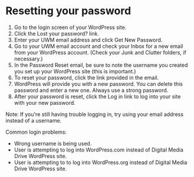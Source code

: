 # Resetting your password

1. Go to the login screen of your WordPress site.
2. Click the Lost your password? link.
3. Enter your UWM email address and click Get New Password.
4. Go to your UWM email account and check your Inbox for a new email from your WordPress account. (Check your Junk and Clutter folders, if necessary.)
5. In the Password Reset email, be sure to note the username you created you set up your WordPress site (this is important.)
6. To reset your password, click the link provided in the email.
7. WordPress will provide you with a new password. You can delete this password and enter a new one. Always use a strong password.
8. After your password is reset, click the Log in link to log into your site with your new password.

Note: If you're still having trouble logging in, try using your email address instead of a username.

Common login problems:

* Wrong username is being used.
* User is attempting to log into WordPress.com instead of Digital Media Drive WordPress site.
* User is attempting to to log into WordPress.org instead of Digital Media Drive WordPress site.




